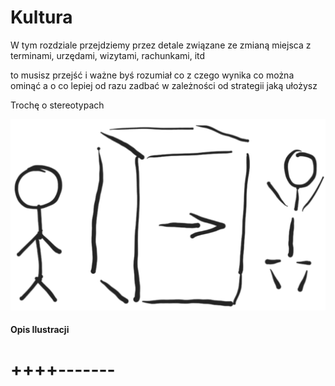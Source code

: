 #
# Kultura


W tym rozdziale przejdziemy przez detale związane ze zmianą miejsca
z terminami, urzędami, wizytami, rachunkami, itd

to musisz przejść i ważne byś rozumiał co z czego wynika
co można ominąć a o co lepiej od razu zadbać
w zależności od strategii jaką ułożysz

Trochę o stereotypach 



![wejście-wyjście](../img/we-wy.png)

#### Opis Ilustracji
 
# ++++-------
